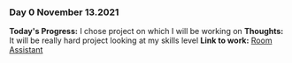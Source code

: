 ### Day 0 November 13.2021
**Today's Progress:** I chose project on which I will be working on
**Thoughts:** It will be really hard project looking at my skills level
**Link to work:** [Room Assistant](https://github.com/Pablo203/RoomAssistant/)